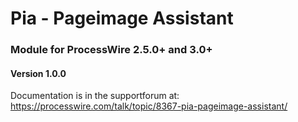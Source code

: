 Pia - Pageimage Assistant
======================

### Module for ProcessWire 2.5.0+ and 3.0+

#### Version 1.0.0

Documentation is in the supportforum at:
https://processwire.com/talk/topic/8367-pia-pageimage-assistant/